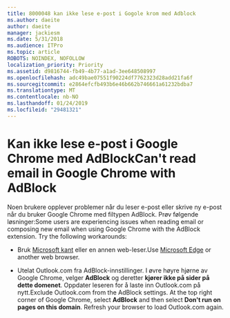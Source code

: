 ```yaml
---
title: 8000048 kan ikke lese e-post i Gogole krom med Adblock
ms.author: daeite
author: daeite
manager: jackiesm
ms.date: 5/31/2018
ms.audience: ITPro
ms.topic: article
ROBOTS: NOINDEX, NOFOLLOW
localization_priority: Priority
ms.assetid: d9816744-fb49-4b77-a1ad-3ee648508997
ms.openlocfilehash: adc49bae07551f90224df7762323d28add21fa6f
ms.sourcegitcommit: e2864efcfb493b6e46b662b746661a61232bdba7
ms.translationtype: MT
ms.contentlocale: nb-NO
ms.lasthandoff: 01/24/2019
ms.locfileid: "29481321"
---
```

# <a name="cant-read-email-in-google-chrome-with-adblock"></a><span data-ttu-id="747c1-102">Kan ikke lese e-post i Google Chrome med AdBlock</span><span class="sxs-lookup"><span data-stu-id="747c1-102">Can't read email in Google Chrome with AdBlock</span></span>

<span data-ttu-id="747c1-p101">Noen brukere opplever problemer når du leser e-post eller skrive ny e-post når du bruker Google Chrome med filtypen AdBlock. Prøv følgende løsninger:</span><span class="sxs-lookup"><span data-stu-id="747c1-p101">Some users are experiencing issues when reading email or composing new email when using Google Chrome with the AdBlock extension. Try the following workarounds:</span></span>
  
- <span data-ttu-id="747c1-105">Bruk [Microsoft kant](https://go.microsoft.com/fwlink/p/?linkid=2001503&amp;clcid=0x409) eller en annen web-leser.</span><span class="sxs-lookup"><span data-stu-id="747c1-105">Use [Microsoft Edge](https://go.microsoft.com/fwlink/p/?linkid=2001503&amp;clcid=0x409) or another web browser.</span></span> 
    
- <span data-ttu-id="747c1-p102">Utelat Outlook.com fra AdBlock-innstillinger. I øvre høyre hjørne av Google Chrome, velger **AdBlock** og deretter **kjører ikke på sider på dette domenet**. Oppdater leseren for å laste inn Outlook.com på nytt.</span><span class="sxs-lookup"><span data-stu-id="747c1-p102">Exclude Outlook.com from the AdBlock settings. At the top right corner of Google Chrome, select **AdBlock** and then select **Don't run on pages on this domain**. Refresh your browser to load Outlook.com again.</span></span> 
    

